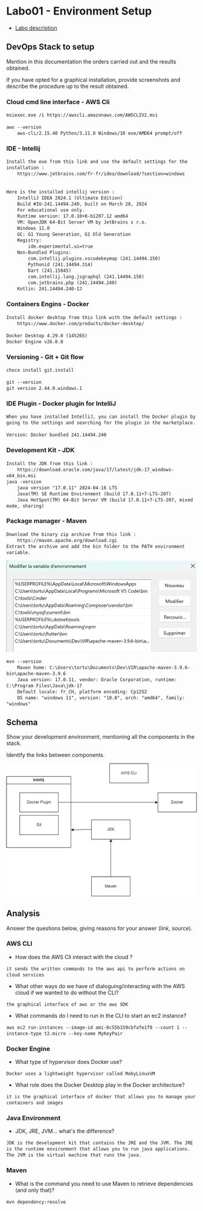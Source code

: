# Labo01 - Environment Setup

* [Labo description](https://cpnv-es-ngy.gitbook.io/vir1/labs/labo01-environment-setup)

## DevOps Stack to setup

Mention in this documentation the orders carried out and the results obtained.

If you have opted for a graphical installation, provide screenshots and describe the procedure up to the result obtained.

### Cloud cmd line interface - AWS Cli

```
msiexec.exe /i https://awscli.amazonaws.com/AWSCLIV2.msi

aws --version
    aws-cli/2.15.40 Python/3.11.8 Windows/10 exe/AMD64 prompt/off
```

### IDE - Intellij

```
Install the exe from this link and use the default settings for the installation : 
    https://www.jetbrains.com/fr-fr/idea/download/?section=windows


Here is the installed intellij version :     
    IntelliJ IDEA 2024.1 (Ultimate Edition)
    Build #IU-241.14494.240, built on March 28, 2024
    For educational use only.
    Runtime version: 17.0.10+8-b1207.12 amd64
    VM: OpenJDK 64-Bit Server VM by JetBrains s r.o.
    Windows 11.0
    GC: G1 Young Generation, G1 Old Generation
    Registry:
        ide.experimental.ui=true
    Non-Bundled Plugins:
        com.intellij.plugins.vscodekeymap (241.14494.150)
        Pythonid (241.14494.314)
        Dart (241.15845)
        com.intellij.lang.jsgraphql (241.14494.150)
        com.jetbrains.php (241.14494.240)
    Kotlin: 241.14494.240-IJ

```

### Containers Engins - Docker

```
Install docker desktop from this link with the default settings : 
    https://www.docker.com/products/docker-desktop/

Docker Desktop 4.29.0 (145265)
Docker Engine v26.0.0
```

### Versioning - Git + Git flow

```
choco install git.install

git --version
git version 2.44.0.windows.1
```

### IDE Plugin - Docker plugin for IntelliJ

```
When you have installed IntelliJ, you can install the Docker plugin by going to the settings and searching for the plugin in the marketplace.

Version: Docker bundled 241.14494.240
```

### Development Kit - JDK

```
Install the JDK from this link :
    https://download.oracle.com/java/17/latest/jdk-17_windows-x64_bin.msi
java -version
    java version "17.0.11" 2024-04-16 LTS
    Java(TM) SE Runtime Environment (build 17.0.11+7-LTS-207)
    Java HotSpot(TM) 64-Bit Server VM (build 17.0.11+7-LTS-207, mixed mode, sharing)
```

### Package manager - Maven

```
Download the binary zip archive from this link :
    https://maven.apache.org/download.cgi
Extract the archive and add the bin folder to the PATH environment variable.
```
![alt text](image.png)
```
mvn --version
    Maven home: C:\Users\tortu\Documents\Dev\VIR\apache-maven-3.9.6-bin\apache-maven-3.9.6
    Java version: 17.0.11, vendor: Oracle Corporation, runtime: C:\Program Files\Java\jdk-17
    Default locale: fr_CH, platform encoding: Cp1252
    OS name: "windows 11", version: "10.0", arch: "amd64", family: "windows"
```
## Schema

Show your development environment, mentioning all the components in the stack.

Identify the links between components.

![alt text](schema.png)
## Analysis

Answer the questions below, giving reasons for your answer (link, source).

### AWS CLI

* How does the AWS Cli interact with the cloud ?

```
it sends the written commands to the aws api to perform actions on cloud services 
```

* What other ways do we have of dialoguing/interacting with the AWS cloud if we wanted to do without the CLI?

```
the graphical interface of aws or the aws SDK
```

* What commands do I need to run in the CLI to start an ec2 instance?

```
aws ec2 run-instances --image-id ami-0c55b159cbfafe1f0 --count 1 --instance-type t2.micro --key-name MyKeyPair
```

### Docker Engine

* What type of hypervisor does Docker use?

```
Docker uses a lightweight hypervisor called MobyLinuxVM
```

* What role does the Docker Desktop play in the Docker architecture?

```
it is the graphical interface of docker that allows you to manage your containers and images
```

### Java Environment

* JDK, JRE, JVM... what's the difference?

```
JDK is the development kit that contains the JRE and the JVM. The JRE is the runtime environment that allows you to run java applications. The JVM is the virtual machine that runs the java.
```

### Maven

* What is the command you need to use Maven to retrieve dependencies (and only that)?

```
mvn dependency:resolve
```


